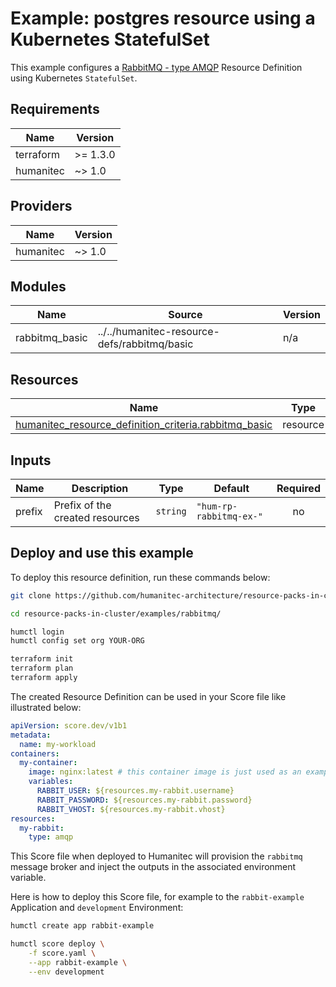 # Example: postgres resource using a Kubernetes StatefulSet

This example configures a [RabbitMQ - type AMQP](https://developer.humanitec.com/platform-orchestrator/reference/resource-types/#amqp) Resource Definition using Kubernetes `StatefulSet`.

<!-- BEGIN_TF_DOCS -->
## Requirements

| Name | Version |
|------|---------|
| terraform | >= 1.3.0 |
| humanitec | ~> 1.0 |

## Providers

| Name | Version |
|------|---------|
| humanitec | ~> 1.0 |

## Modules

| Name | Source | Version |
|------|--------|---------|
| rabbitmq\_basic | ../../humanitec-resource-defs/rabbitmq/basic | n/a |

## Resources

| Name | Type |
|------|------|
| [humanitec_resource_definition_criteria.rabbitmq_basic](https://registry.terraform.io/providers/humanitec/humanitec/latest/docs/resources/resource_definition_criteria) | resource |

## Inputs

| Name | Description | Type | Default | Required |
|------|-------------|------|---------|:--------:|
| prefix | Prefix of the created resources | `string` | `"hum-rp-rabbitmq-ex-"` | no |
<!-- END_TF_DOCS -->

## Deploy and use this example

To deploy this resource definition, run these commands below:
```bash
git clone https://github.com/humanitec-architecture/resource-packs-in-cluster

cd resource-packs-in-cluster/examples/rabbitmq/

humctl login
humctl config set org YOUR-ORG

terraform init
terraform plan
terraform apply
```

The created Resource Definition can be used in your Score file like illustrated below:
```yaml
apiVersion: score.dev/v1b1
metadata:
  name: my-workload
containers:
  my-container:
    image: nginx:latest # this container image is just used as an example, it's not talking to postgres.
    variables:
      RABBIT_USER: ${resources.my-rabbit.username}
      RABBIT_PASSWORD: ${resources.my-rabbit.password}
      RABBIT_VHOST: ${resources.my-rabbit.vhost}
resources:
  my-rabbit:
    type: amqp
```

This Score file when deployed to Humanitec will provision the `rabbitmq` message broker and inject the outputs in the associated environment variable.

Here is how to deploy this Score file, for example to the `rabbit-example` Application and `development` Environment:
```bash
humctl create app rabbit-example

humctl score deploy \
    -f score.yaml \
    --app rabbit-example \
    --env development
```